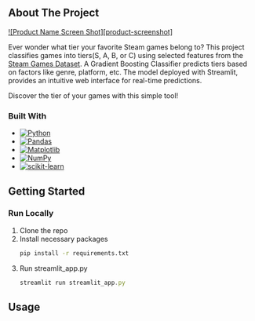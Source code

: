 <!-- ABOUT THE PROJECT -->
## About The Project

[![Product Name Screen Shot][product-screenshot]](https://example.com)

Ever wonder what tier your favorite Steam games belong to? This project classifies games into tiers(S, A, B, or C) using selected features from the [Steam Games Dataset](https://www.kaggle.com/datasets/fronkongames/steam-games-dataset). A Gradient Boosting Classifier predicts tiers based on factors like genre, platform, etc. The model deployed with Streamlit, provides an intuitive web interface for real-time predictions. 

Discover the tier of your games with this simple tool!

### Built With

* [![Python](https://img.shields.io/badge/python-3670A0?style=for-the-badge&logo=python&logoColor=ffdd54)](https://www.python.org/)
* [![Pandas](https://img.shields.io/badge/pandas-%23150458.svg?style=for-the-badge&logo=pandas&logoColor=white)](https://pandas.pydata.org/)
* [![Matplotlib](https://img.shields.io/badge/Matplotlib-%23ffffff.svg?style=for-the-badge&logo=Matplotlib&logoColor=black)](https://matplotlib.org/)
* [![NumPy](https://img.shields.io/badge/numpy-%23013243.svg?style=for-the-badge&logo=numpy&logoColor=white)](https://numpy.org/)
* [![scikit-learn](https://img.shields.io/badge/scikit--learn-%23F7931E.svg?style=for-the-badge&logo=scikit-learn&logoColor=white)](https://scikit-learn.org/stable/)



<!-- GETTING STARTED -->
## Getting Started

### Run Locally

1. Clone the repo
2. Install necessary packages
   ```sh
   pip install -r requirements.txt
   ```
4. Run streamlit_app.py 
   ```js
   streamlit run streamlit_app.py
   ```



<!-- USAGE EXAMPLES -->
## Usage

